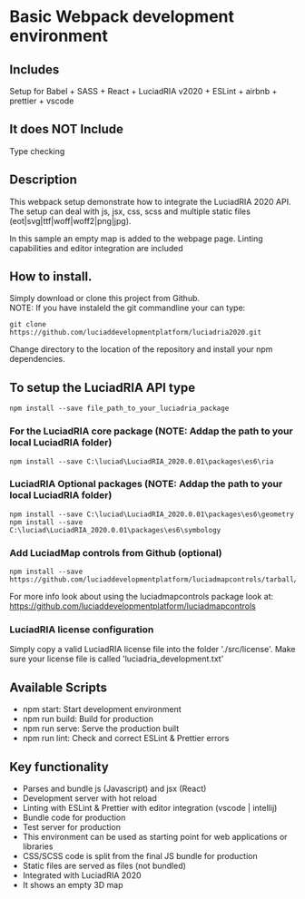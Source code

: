 # Basic Webpack development environment
## Includes
 Setup for Babel + SASS + React + LuciadRIA v2020 + ESLint + airbnb + prettier + vscode

## It does NOT Include
 Type checking
 
## Description 
This webpack setup  demonstrate how to integrate the LuciadRIA 2020 API.  
The setup can deal with js, jsx, css, scss and multiple static files (eot|svg|ttf|woff|woff2|png|jpg).

In this sample an empty map is added to the webpage page.
Linting capabilities and editor integration are included

## How to install.  
Simply download or clone this project from Github.   
NOTE: If you have instaleld the git commandline your can type:
```
git clone https://github.com/luciaddevelopmentplatform/luciadria2020.git
```
Change directory to the location of the repository and install your npm dependencies.

## To setup the LuciadRIA API  type
```
npm install --save file_path_to_your_luciadria_package
```
### For the LuciadRIA core package (NOTE: Addap the path to your local LuciadRIA folder)
```
npm install --save C:\luciad\LuciadRIA_2020.0.01\packages\es6\ria
```
### LuciadRIA Optional packages (NOTE: Addap the path to your local LuciadRIA folder)
```
npm install --save C:\luciad\LuciadRIA_2020.0.01\packages\es6\geometry
npm install --save C:\luciad\LuciadRIA_2020.0.01\packages\es6\symbology
```

### Add LuciadMap controls from Github (optional)
```
npm install --save https://github.com/luciaddevelopmentplatform/luciadmapcontrols/tarball/master
```

For more info look about using the luciadmapcontrols package look at: 
https://github.com/luciaddevelopmentplatform/luciadmapcontrols

### LuciadRIA license configuration

Simply copy a valid LuciadRIA license file into the folder './src/license'.
Make sure your license file is called 'luciadria_development.txt'

## Available Scripts

* npm start: Start development environment
* npm run build: Build for production
* npm run serve: Serve the production built
* npm run lint: Check and correct ESLint & Prettier errors

## Key functionality

- Parses and bundle js (Javascript)  and jsx (React)
- Development server with hot reload
- Linting with ESLint & Prettier with editor integration (vscode | intellij)
- Bundle code for production
- Test server for production 
- This environment can be used as starting point for web applications or libraries
- CSS/SCSS code is split from the final JS bundle for production
- Static files are served as files (not bundled)
- Integrated with LuciadRIA 2020
- It shows an empty 3D map

